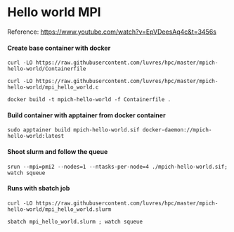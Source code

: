 Hello world MPI
===============

Reference: <https://www.youtube.com/watch?v=EpVDeesAq4c&t=3456s>

#### Create base container with docker
``curl -LO https://raw.githubusercontent.com/luvres/hpc/master/mpich-hello-world/Containerfile``

``curl -LO https://raw.githubusercontent.com/luvres/hpc/master/mpich-hello-world/mpi_hello_world.c``

``docker build -t mpich-hello-world -f Containerfile .``

#### Build container with apptainer from docker container
``sudo apptainer build mpich-hello-world.sif docker-daemon://mpich-hello-world:latest``

#### Shoot slurm and follow the queue
``srun --mpi=pmi2 --nodes=1 --ntasks-per-node=4 ./mpich-hello-world.sif; watch squeue``

#### Runs with sbatch job
``curl -LO https://raw.githubusercontent.com/luvres/hpc/master/mpich-hello-world/mpi_hello_world.slurm``

``sbatch mpi_hello_world.slurm ; watch squeue``


